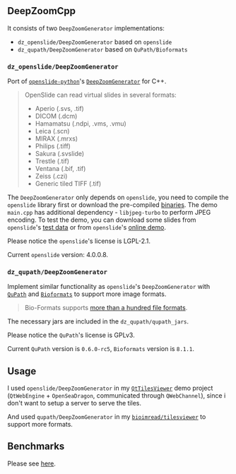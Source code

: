 #

## DeepZoomCpp

It consists of two `DeepZoomGenerator` implementations:
  - `dz_openslide/DeepZoomGenerator` based on `openslide`
  - `dz_qupath/DeepZoomGenerator` based on `QuPath/Bioformats`

### `dz_openslide/DeepZoomGenerator`

Port of [`openslide-python`](https://github.com/openslide/openslide-python)'s [`DeepZoomGenerator`](https://github.com/openslide/openslide-python/blob/main/openslide/deepzoom.py) for C++.

> OpenSlide can read virtual slides in several formats:
> - Aperio (.svs, .tif)
> - DICOM (.dcm)
> - Hamamatsu (.ndpi, .vms, .vmu)
> - Leica (.scn)
> - MIRAX (.mrxs)
> - Philips (.tiff)
> - Sakura (.svslide)
> - Trestle (.tif)
> - Ventana (.bif, .tif)
> - Zeiss (.czi)
> - Generic tiled TIFF (.tif)

The `DeepZoomGenerator` only depends on `openslide`, you need to compile the `openslide` library first or download the pre-compiled [binaries](https://openslide.org/download/).
The demo `main.cpp` has additional dependency - `libjpeg-turbo` to perform JPEG encoding. To test the demo, you can download some slides from `openslide`'s [test data](https://openslide.cs.cmu.edu/download/openslide-testdata/) or from `openslide`'s [online demo](https://openslide.org/demo/).

Please notice the `openslide`'s license is LGPL-2.1.

Current `openslide` version: 4.0.0.8.

### `dz_qupath/DeepZoomGenerator`

Implement similar functionality as `openslide`'s `DeepZoomGenerator` with [`QuPath`](https://github.com/qupath/qupath) and [`Bioformats`](https://github.com/ome/bioformats) to support more image formats.

> Bio-Formats supports [more than a hundred file formats](https://bio-formats.readthedocs.io/en/stable/supported-formats.html).

The necessary jars are included in the `dz_qupath/qupath_jars`.

Please notice the `QuPath`'s license is GPLv3.

Current `QuPath` version is `0.6.0-rc5`, `Bioformats` version is `8.1.1`.

## Usage

I used `openslide/DeepZoomGenerator` in my [`QtTilesViewer`](https://github.com/RoomOfAnalysis/QtTrials/tree/main/QtTilesViewer) demo project (`QtWebEngine` + `OpenSeaDragon`, communicated through `QWebChannel`), since i don't want to setup a server to serve the tiles.

And used `qupath/DeepZoomGenerator` in my [`bioimread/tilesviewer`](https://github.com/RoomOfAnalysis/bioimread/blob/main/qpwrapper/tilesviewer.cpp) to support more formats.

## Benchmarks

Please see [here](dz_bench/bench.md).
